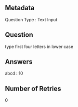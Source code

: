 ## Metadata
Question Type : Text Input

## Question
type first four letters in lower case

## Answers
abcd : 10

## Number of Retries
0

